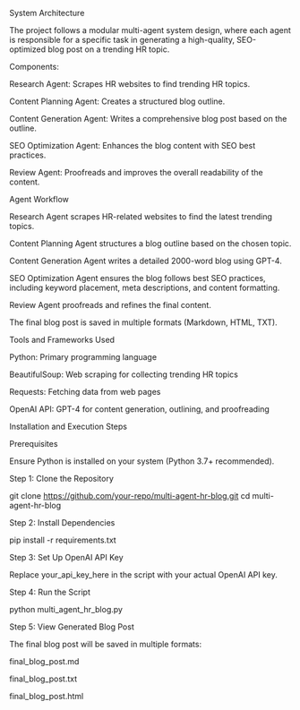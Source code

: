 System Architecture

The project follows a modular multi-agent system design, where each agent is responsible for a specific task in generating a high-quality, SEO-optimized blog post on a trending HR topic.

Components:

Research Agent: Scrapes HR websites to find trending HR topics.

Content Planning Agent: Creates a structured blog outline.

Content Generation Agent: Writes a comprehensive blog post based on the outline.

SEO Optimization Agent: Enhances the blog content with SEO best practices.

Review Agent: Proofreads and improves the overall readability of the content.

Agent Workflow

Research Agent scrapes HR-related websites to find the latest trending topics.

Content Planning Agent structures a blog outline based on the chosen topic.

Content Generation Agent writes a detailed 2000-word blog using GPT-4.

SEO Optimization Agent ensures the blog follows best SEO practices, including keyword placement, meta descriptions, and content formatting.

Review Agent proofreads and refines the final content.

The final blog post is saved in multiple formats (Markdown, HTML, TXT).

Tools and Frameworks Used

Python: Primary programming language

BeautifulSoup: Web scraping for collecting trending HR topics

Requests: Fetching data from web pages

OpenAI API: GPT-4 for content generation, outlining, and proofreading

Installation and Execution Steps

Prerequisites

Ensure Python is installed on your system (Python 3.7+ recommended).

Step 1: Clone the Repository

git clone https://github.com/your-repo/multi-agent-hr-blog.git
cd multi-agent-hr-blog

Step 2: Install Dependencies

pip install -r requirements.txt

Step 3: Set Up OpenAI API Key

Replace your_api_key_here in the script with your actual OpenAI API key.

Step 4: Run the Script

python multi_agent_hr_blog.py

Step 5: View Generated Blog Post

The final blog post will be saved in multiple formats:

final_blog_post.md

final_blog_post.txt

final_blog_post.html
